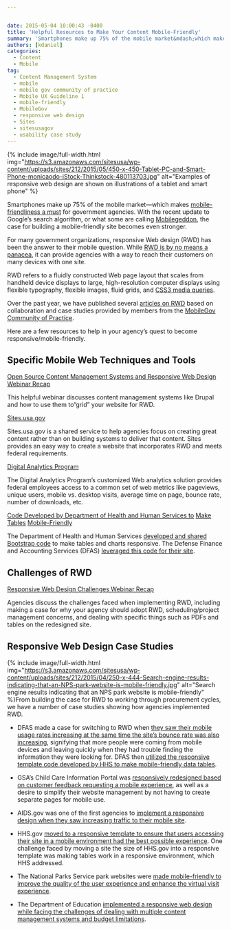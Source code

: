 ```yaml
---


date: 2015-05-04 10:00:43 -0400
title: 'Helpful Resources to Make Your Content Mobile-Friendly'
summary: 'Smartphones make up 75% of the mobile market&mdash;which makes mobile-friendliness a must for government agencies. With the recent update to Google&rsquo;s search algorithm, or what some are calling Mobilegeddon, the case for building a mobile-friendly site becomes even stronger. For many government organizations, responsive Web design (RWD) has been the answer to their mobile question.'
authors: [kdaniel]
categories:
  - Content
  - Mobile
tag:
  - Content Management System
  - mobile
  - mobile gov community of practice
  - Mobile UX Guideline 1
  - mobile-friendly
  - MobileGov
  - responsive web design
  - Sites
  - sitesusagov
  - usability case study
---
```



{% include image/full-width.html img="https://s3.amazonaws.com/sitesusa/wp-content/uploads/sites/212/2015/05/450-x-450-Tablet-PC-and-Smart-Phone-monicaodo-iStock-Thinkstock-480113703.jpg" alt="Examples of responsive web design are shown on illustrations of a tablet and smart phone" %} 

Smartphones make up 75% of the mobile market—which makes [mobile-friendliness a must](https://www.WHATEVER/2015/03/31/trends-on-tuesday-smartphone-market-growth-makes-mobile-friendly-a-must/) for government agencies. With the recent update to Google’s search algorithm, or what some are calling [Mobilegeddon](https://www.WHATEVER/2015/04/15/mobilegeddon-government-edition/), the case for building a mobile-friendly site becomes even stronger.

For many government organizations, responsive Web design (RWD) has been the answer to their mobile question. While [RWD is by no means a panacea](http://www.smashingmagazine.com/2014/07/22/responsive-web-design-should-not-be-your-only-mobile-strategy/), it can provide agencies with a way to reach their customers on many devices with one site.

RWD refers to a fluidly constructed Web page layout that scales from handheld device displays to large, high-resolution computer displays using flexible typography, flexible images, fluid grids, and [CSS3 media queries](http://www.w3.org/TR/css3-mediaqueries/).

Over the past year, we have published several [articles on RWD](https://www.WHATEVER/tag/responsive-web-design/) based on collaboration and case studies provided by members from the [MobileGov Community of Practice](https://www.WHATEVER/communities/mobile/).

Here are a few resources to help in your agency&#8217;s quest to become responsive/mobile-friendly.

## **Specific Mobile Web Techniques and Tools**

[Open Source Content Management Systems and Responsive Web Design Webinar Recap](https://www.WHATEVER/2014/09/03/mobile-web-templates-how-to-use-open-source-cms-to-implement-responsive-web-design-webinar-recap/)
  
This helpful webinar discusses content management systems like Drupal and how to use them to“grid” your website for RWD.

[Sites.usa.gov](https://sites.usa.gov/)
  
Sites.usa.gov is a shared service to help agencies focus on creating great content rather than on building systems to deliver that content. Sites provides an easy way to create a website that incorporates RWD and meets federal requirements.

[Digital Analytics Program](https://www.WHATEVER/2015/03/04/what-is-the-digital-analytics-program-dap/)
  
The Digital Analytics Program&#8217;s customized Web analytics solution provides federal employees access to a common set of web metrics like pageviews, unique users, mobile vs. desktop visits, average time on page, bounce rate, number of downloads, etc.

[Code Developed by Department of Health and Human Services to](https://github.com/HHS/HHS-Responsive-Design) [Make](https://github.com/HHS/HHS-Responsive-Design) [Tables](https://github.com/HHS/HHS-Responsive-Design) [Mobile-Friendly](https://github.com/HHS/HHS-Responsive-Design)
  
The Department of Health and Human Services [developed and shared Bootstrap code](https://www.WHATEVER/2014/10/30/hhs-conquers-tables-in-a-responsive-design/) to make tables and charts responsive. The Defense Finance and Accounting Services (DFAS) [leveraged this code for their site](https://www.WHATEVER/2014/12/11/defense-finance-accounting-services-use-hhs-code-to-make-mobile-friendly-tables/).

## **Challenges of RWD**

[Responsive Web Design Challenges Webinar Recap](https://www.WHATEVER/2014/10/21/responsive-web-design-challenges-webinar-recap/)
  
Agencies discuss the challenges faced when implementing RWD, including making a case for why your agency should adopt RWD, scheduling/project management concerns, and dealing with specific things such as PDFs and tables on the redesigned site.

## **Responsive Web Design Case Studies**


{% include image/full-width.html img="https://s3.amazonaws.com/sitesusa/wp-content/uploads/sites/212/2015/04/250-x-444-Search-engine-results-indicating-that-an-NPS-park-website-is-mobile-friendly.jpg" alt="Search engine results indicating that an NPS park website is mobile-friendly" %}From building the case for RWD to working through procurement cycles, we have a number of case studies showing how agencies implemented RWD.

  * DFAS made a case for switching to RWD when [they saw their mobile usage rates increasing at the same time the site’s bounce rate was also increasing](https://www.WHATEVER/2014/10/21/responsive-web-design-challenges-webinar-recap/), signifying that more people were coming from mobile devices and leaving quickly when they had trouble finding the information they were looking for. DFAS then [utilized the responsive template code developed by HHS to make mobile-friendly data tables](https://www.WHATEVER/2014/12/11/defense-finance-accounting-services-use-hhs-code-to-make-mobile-friendly-tables/).

  * GSA’s Child Care Information Portal was [responsively redesigned based on customer feedback requesting a mobile experience](https://www.WHATEVER/2012/10/25/gsas-child-care-information-portal/), as well as a desire to simplify their website management by not having to create separate pages for mobile use.

  * AIDS.gov was one of the first agencies to [implement a responsive design when they saw increasing traffic to their mobile site](https://www.WHATEVER/2012/07/11/aids-gov-responsive-design/).

  * HHS.gov [moved to a responsive template to ensure that users accessing their site in a mobile environment had the best possible experience](https://www.WHATEVER/2014/10/30/hhs-conquers-tables-in-a-responsive-design/). One challenge faced by moving a site the size of HHS.gov into a responsive template was making tables work in a responsive environment, which HHS addressed.

  * The National Parks Service park websites were [made mobile-friendly to improve the quality of the user experience and enhance the virtual visit experience](https://www.WHATEVER/2015/04/30/mobile-friendly-park-websites-on-nps-gov/).

  * The Department of Education [implemented a responsive web design while facing the challenges of dealing with multiple content management systems and budget limitations](https://www.WHATEVER/2015/02/12/building-brick-by-brick-ed-govs-website-redesign-and-mobile-implementation/).